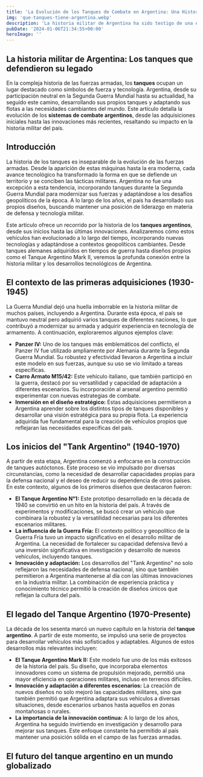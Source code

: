 ```yaml
---
title: 'La Evolución de los Tanques de Combate en Argentina: Una Historia de Mejoras y Adaptaciones - Camuflaje Militar'
img: 'que-tanques-tiene-argentina.webp'
description: 'La historia militar de Argentina ha sido testigo de una evolución constante en su arsenal de tanques de combate, desde la Segunda Guerra Mundial hasta la'
pubDate: '2024-01-06T21:34:55+00:00'
heroImage: ''
---
```

    
  ## La historia militar de Argentina: Los tanques que defendieron su legado

En la compleja historia de las fuerzas armadas, los **tanques** ocupan un lugar destacado como símbolos de fuerza y tecnología.  Argentina, desde su participación neutral en la Segunda Guerra Mundial hasta su actualidad, ha seguido este camino, desarrollando sus propios tanques y adaptando sus flotas a las necesidades cambiantes del mundo. Este artículo detalla la evolución de los **sistemas de combate argentinos**, desde las adquisiciones iniciales hasta las innovaciones más recientes, resaltando su impacto en la historia militar del país.

## Introducción

La historia de los tanques es inseparable de la evolución de las fuerzas armadas. Desde la aparición de estas máquinas hasta la era moderna, cada avance tecnológico ha transformado la forma en que se defiende un territorio y se conciben las tácticas militares. Argentina no fue una excepción a esta tendencia, incorporando tanques durante la Segunda Guerra Mundial para modernizar sus fuerzas y adaptándose a los desafíos geopolíticos de la época. A lo largo de los años, el país ha desarrollado sus propios diseños, buscando mantener una posición de liderazgo en materia de defensa y tecnología militar.

Este artículo ofrece un recorrido por la historia de los **tanques argentinos**, desde sus inicios hasta las últimas innovaciones. Analizaremos cómo estos vehículos han evolucionado a lo largo del tiempo, incorporando nuevas tecnologías y adaptándose a contextos geopolíticos cambiantes. Desde tanques alemanes adquiridos en tiempos de guerra hasta diseños propios como el Tanque Argentino Mark II, veremos la profunda conexión entre la historia militar y los desarrollos tecnológicos de Argentina.

## El contexto de las primeras adquisiciones (1930-1945)

La Guerra Mundial dejó una huella imborrable en la historia militar de muchos países, incluyendo a Argentina. Durante esta época, el país se mantuvo neutral pero adquirió varios tanques de diferentes naciones, lo que contribuyó a modernizar su armada y adquirir experiencia en tecnología de armamento. A continuación, exploraremos algunos ejemplos clave:

- **Panzer IV:** Uno de los tanques más emblemáticos del conflicto, el Panzer IV fue utilizado ampliamente por Alemania durante la Segunda Guerra Mundial. Su robustez y efectividad llevaron a Argentina a incluir este modelo en sus fuerzas, aunque su uso se vio limitado a tareas específicas.
- **Carro Armato M15/42:** Este vehículo italiano, que también participó en la guerra, destacó por su versatilidad y capacidad de adaptación a diferentes escenarios. Su incorporación al arsenal argentino permitió experimentar con nuevas estrategias de combate.
- **Inmersión en el diseño estratégico:** Estas adquisiciones permitieron a Argentina aprender sobre los distintos tipos de tanques disponibles y desarrollar una visión estratégica para su propia flota. La experiencia adquirida fue fundamental para la creación de vehículos propios que reflejaran las necesidades específicas del país.

## Los inicios del "Tank Argentino" (1940-1970)

A partir de esta etapa, Argentina comenzó a enfocarse en la construcción de tanques autóctonos. Este proceso se vio impulsado por diversas circunstancias, como la necesidad de desarrollar capacidades propias para la defensa nacional y el deseo de reducir su dependencia de otros países. En este contexto, algunos de los primeros diseños que destacaron fueron:

- **El Tanque Argentino N°1:** Este prototipo desarrollado en la década de 1940 se convirtió en un hito en la historia del país. A través de experimentos y modificaciones, se buscó crear un vehículo que combinara la robustez y la versatilidad necesarias para los diferentes escenarios militares.
- **La influencia de la Guerra Fría:** El contexto político y geopolítico de la Guerra Fría tuvo un impacto significativo en el desarrollo militar de Argentina. La necesidad de fortalecer su capacidad defensiva llevó a una inversión significativa en investigación y desarrollo de nuevos vehículos, incluyendo tanques.
- **Innovación y adaptación:** Los desarrollos del "Tank Argentino" no solo reflejaron las necesidades de defensa nacional, sino que también permitieron a Argentina mantenerse al día con las últimas innovaciones en la industria militar. La combinación de experiencia práctica y conocimiento técnico permitió la creación de diseños únicos que reflejan la cultura del país.

## El legado del Tanque Argentino (1970-Presente)

La década de los sesenta marcó un nuevo capítulo en la historia del **tanque argentino**. A partir de este momento, se impulsó una serie de proyectos para desarrollar vehículos más sofisticados y adaptables. Algunos de estos desarrollos más relevantes incluyen:

- **El Tanque Argentino Mark II:** Este modelo fue uno de los más exitosos de la historia del país. Su diseño, que incorporaba elementos innovadores como un sistema de propulsión mejorado, permitió una mayor eficiencia en operaciones militares, incluso en terrenos difíciles.
- **Innovación y adaptación a diferentes escenarios:** La creación de nuevos diseños no solo mejoró las capacidades militares, sino que también permitió que Argentina adaptara sus vehículos a diversas situaciones, desde escenarios urbanos hasta aquellos en zonas montañosas o rurales.
- **La importancia de la innovación continua:** A lo largo de los años, Argentina ha seguido invirtiendo en investigación y desarrollo para mejorar sus tanques. Este enfoque constante ha permitido al país mantener una posición sólida en el campo de las fuerzas armadas.

## El futuro del tanque argentino en un mundo globalizado
  